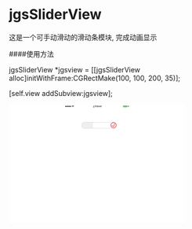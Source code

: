 # jgsSliderView
这是一个可手动滑动的滑动条模块, 完成动画显示 

####使用方法

jgsSliderView *jgsview = [[jgsSliderView alloc]initWithFrame:CGRectMake(100, 100, 200, 35)];

[self.view addSubview:jgsview];

![](https://github.com/guiguihao/jgsSliderView/blob/master/ys.gif)
 
